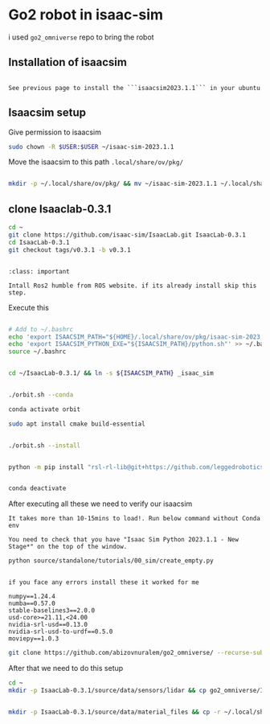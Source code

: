 # Go2 robot in isaac-sim 

i used ```go2_omniverse``` repo to bring the robot

## Installation of isaacsim 

```{admonition} Isaac sim installation

See previous page to install the ```isaacsim2023.1.1``` in your ubuntu

```



## Isaacsim setup

Give permission to isaacsim

```bash
sudo chown -R $USER:$USER ~/isaac-sim-2023.1.1

```

Move the isaacsim to this path `.local/share/ov/pkg/` 

```bash 

mkdir -p ~/.local/share/ov/pkg/ && mv ~/isaac-sim-2023.1.1 ~/.local/share/ov/pkg/

```

## clone Isaaclab-0.3.1

```bash
cd ~
git clone https://github.com/isaac-sim/IsaacLab.git IsaacLab-0.3.1
cd IsaacLab-0.3.1
git checkout tags/v0.3.1 -b v0.3.1
```

```{admonition} Ros Installation

:class: important

Intall Ros2 humble from ROS website. if its already install skip this step.

```

Execute this

```bash 

# Add to ~/.bashrc
echo 'export ISAACSIM_PATH="${HOME}/.local/share/ov/pkg/isaac-sim-2023.1.1"' >> ~/.bashrc
echo 'export ISAACSIM_PYTHON_EXE="${ISAACSIM_PATH}/python.sh"' >> ~/.bashrc
source ~/.bashrc

```

```bash 

cd ~/IsaacLab-0.3.1/ && ln -s ${ISAACSIM_PATH} _isaac_sim

```

```bash 

./orbit.sh --conda

conda activate orbit

sudo apt install cmake build-essential

```

```bash

./orbit.sh --install

```

```bash

python -m pip install "rsl-rl-lib@git+https://github.com/leggedrobotics/rsl_rl.git"

```

```bash

conda deactivate

```

After executing all these we need to verify our isaacsim 

```{note}
It takes more than 10-15mins to load!. Run below command without Conda env

You need to check that you have "Isaac Sim Python 2023.1.1 - New Stage*" on the top of the window.

```

```bash
python source/standalone/tutorials/00_sim/create_empty.py
```


```{note}

if you face any errors install these it worked for me 

numpy==1.24.4
numba==0.57.0
stable-baselines3==2.0.0
usd-core>=21.11,<24.00
nvidia-srl-usd==0.13.0
nvidia-srl-usd-to-urdf==0.5.0
moviepy==1.0.3
```

```bash 
git clone https://github.com/abizovnuralem/go2_omniverse/ --recurse-submodules -j8 --depth=1

```

After that we need to do this setup 

```bash 
cd ~
mkdir -p IsaacLab-0.3.1/source/data/sensors/lidar && cp go2_omniverse/Isaac_sim/Unitree/Unitree_L1.json IsaacLab-0.3.1/source/data/sensors/lidar/Unitree_L1.json

```

```bash 

mkdir -p IsaacLab-0.3.1/source/data/material_files && cp -r ~/.local/share/ov/pkg/isaac-sim-2023.1.1/data/material_files/* IsaacLab-0.3.1/source/data/material_files/


```